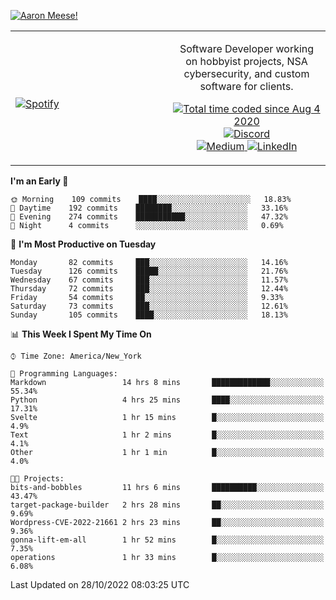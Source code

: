[![Aaron Meese!](https://user-images.githubusercontent.com/17814535/88975338-a2aabf00-d27f-11ea-963f-8a19608716b4.png)](https://github.com/ajmeese7/readme-ascii "README ASCII")

<!-- Modified from project here: https://github.com/novatorem/novatorem -->
<table width="100%">
  <tr>
  <td width="50%">

&nbsp; <br> [![Spotify](https://ajmeese7.vercel.app/api/spotify)](https://open.spotify.com/user/ajmeese)

  </td>
  <td width="50%">
    <p align="center">
    Software Developer working on hobbyist projects, NSA cybersecurity, and custom software for clients.
    </p>
    <p align="center">
      <a href="https://wakatime.com/@f726891d-3b02-46cd-9b60-e8c59f9e2b14">
        <img src="https://wakatime.com/badge/user/f726891d-3b02-46cd-9b60-e8c59f9e2b14.svg" alt="Total time coded since Aug 4 2020" title="WakaTime" />
      </a>
      <a href="http://link.aaronmeese.com/discord">
        <img src="https://img.shields.io/badge/discord-ajmeese7%234835-369?style=flat-square&logo=discord&logoColor=white&color=purple" alt="Discord" title="Discord">
      </a>
      <br />
      <a href="https://link.aaronmeese.com/medium">
        <img src="https://img.shields.io/badge/medium-ajmeese7-1DB954?style=flat-square&logo=medium&logoColor=white" alt="Medium" title="Medium">
      </a>
      <a href="https://link.aaronmeese.com/linkedin">
        <img src="https://img.shields.io/badge/linkedIn-aaronmeese-1DB954?style=flat-square&logo=linkedin&logoColor=white&color=blue" alt="LinkedIn" title="LinkedIn">
      </a>
    </p>
  </td>

</table>

[//]: <> (The `&nbsp;` is to have Aphelion take up more space)

<!--START_SECTION:waka-->
**I'm an Early 🐤** 

```text
🌞 Morning    109 commits    ████░░░░░░░░░░░░░░░░░░░░░   18.83% 
🌆 Daytime    192 commits    ████████░░░░░░░░░░░░░░░░░   33.16% 
🌃 Evening    274 commits    ███████████░░░░░░░░░░░░░░   47.32% 
🌙 Night      4 commits      ░░░░░░░░░░░░░░░░░░░░░░░░░   0.69%

```
📅 **I'm Most Productive on Tuesday** 

```text
Monday       82 commits     ███░░░░░░░░░░░░░░░░░░░░░░   14.16% 
Tuesday      126 commits    █████░░░░░░░░░░░░░░░░░░░░   21.76% 
Wednesday    67 commits     ███░░░░░░░░░░░░░░░░░░░░░░   11.57% 
Thursday     72 commits     ███░░░░░░░░░░░░░░░░░░░░░░   12.44% 
Friday       54 commits     ██░░░░░░░░░░░░░░░░░░░░░░░   9.33% 
Saturday     73 commits     ███░░░░░░░░░░░░░░░░░░░░░░   12.61% 
Sunday       105 commits    ████░░░░░░░░░░░░░░░░░░░░░   18.13%

```


📊 **This Week I Spent My Time On** 

```text
⌚︎ Time Zone: America/New_York

💬 Programming Languages: 
Markdown                 14 hrs 8 mins       █████████████░░░░░░░░░░░░   55.34% 
Python                   4 hrs 25 mins       ████░░░░░░░░░░░░░░░░░░░░░   17.31% 
Svelte                   1 hr 15 mins        █░░░░░░░░░░░░░░░░░░░░░░░░   4.9% 
Text                     1 hr 2 mins         █░░░░░░░░░░░░░░░░░░░░░░░░   4.1% 
Other                    1 hr 1 min          █░░░░░░░░░░░░░░░░░░░░░░░░   4.0%

🐱‍💻 Projects: 
bits-and-bobbles         11 hrs 6 mins       ██████████░░░░░░░░░░░░░░░   43.47% 
target-package-builder   2 hrs 28 mins       ██░░░░░░░░░░░░░░░░░░░░░░░   9.69% 
Wordpress-CVE-2022-21661 2 hrs 23 mins       ██░░░░░░░░░░░░░░░░░░░░░░░   9.36% 
gonna-lift-em-all        1 hr 52 mins        █░░░░░░░░░░░░░░░░░░░░░░░░   7.35% 
operations               1 hr 33 mins        █░░░░░░░░░░░░░░░░░░░░░░░░   6.08%

```


 Last Updated on 28/10/2022 08:03:25 UTC
<!--END_SECTION:waka-->

